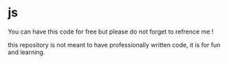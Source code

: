 js
==
You can have this code for free but please do not forget to refrence me ! 


this repository is not meant to have professionally written code, it is for fun and learning.
